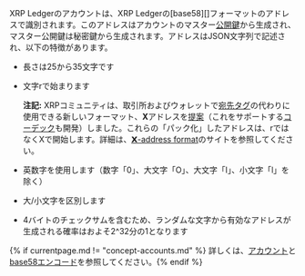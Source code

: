 XRP Ledgerのアカウントは、XRP Ledgerの[base58][]フォーマットのアドレスで識別されます。このアドレスはアカウントのマスター[公開鍵](https://en.wikipedia.org/wiki/Public-key_cryptography)から生成され、マスター公開鍵は秘密鍵から生成されます。アドレスはJSON文字列で記述され、以下の特徴があります。

* 長さは25から35文字です
* 文字<span class="code-snippet">r</span>で始まります

  **注記:** XRPコミュニティは、取引所およびウォレットで[宛先タグ](https://xrpl.org/source-and-destination-tags.html)の代わりに使用できる新しいフォーマット、**X**アドレスを[提案](https://github.com/XRPLF/XRPL-Standards/issues/6)（これをサポートする[コーデック](https://github.com/xrp-community/xrpl-tagged-address-codec)も開発）しました。これらの「パック化」したアドレスは、<span class="code-snippet">r</span>ではなく<span class="code-snippet">X</span>で開始します。詳細は、[𝗫-address format](https://xrpaddress.info/)のサイトを参照してください。

* 英数字を使用します（数字「<span class="code-snippet">0</span>」、大文字「<span class="code-snippet">O</span>」、大文字「<span class="code-snippet">I</span>」、小文字「<span class="code-snippet">l</span>」を除く）
* 大/小文字を区別します
* 4バイトのチェックサムを含むため、ランダムな文字から有効なアドレスが生成される確率はおよそ2^32分の1となります

{% if currentpage.md != "concept-accounts.md" %}
詳しくは、[アカウント](accounts.html)と[base58エンコード](base58-encodings.html)を参照してください。{% endif %}

